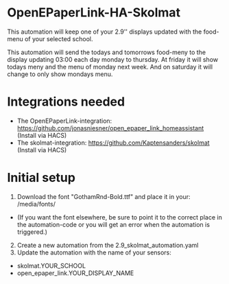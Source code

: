 # OpenEPaperLink-HA-Skolmat
This automation will keep one of your 2.9'' displays updated with the food-menu of your selected school.

This automation will send the todays and tomorrows food-meny to the display updating 03:00 each day monday to thursday.
At friday it will show todays meny and the menu of monday next week. And on saturday it will change to only show mondays menu.

# Integrations needed
* The OpenEPaperLink-integration: https://github.com/jonasniesner/open_epaper_link_homeassistant (Install via HACS)
* The skolmat-integration: https://github.com/Kaptensanders/skolmat (Install via HACS)

# Initial setup
1. Download the font "GothamRnd-Bold.ttf" and place it in your: /media/fonts/
* (If you want the font elsewhere, be sure to point it to the correct place in the automation-code or you will get an error when the automation is triggered.)  
2. Create a new automation from the 2.9_skolmat_automation.yaml   
3. Update the automation with the name of your sensors:
* skolmat.YOUR_SCHOOL
* open_epaper_link.YOUR_DISPLAY_NAME
